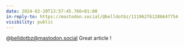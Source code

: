 ```yaml
---
date: 2024-02-20T13:57:45.766+01:00
in-reply-to: https://mastodon.social/@belldotbz/111962761286647754
visibility: public
---
```


@belldotbz@mastodon.social Great article !
